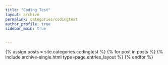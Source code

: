 ```yaml
---
title: "Coding Test"
layout: archive
permalink: categories/codingtest
author_profile: true
sidebar_main: true


---
```



{% assign posts = site.categories.codingtest %}
{% for post in posts %} {% include archive-single.html type=page.entries_layout %} {% endfor %}
